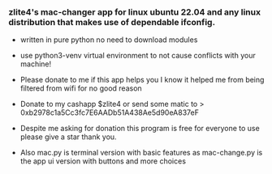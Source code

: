 ### zlite4's mac-changer app for linux ubuntu 22.04 and any linux distribution that makes use of dependable ifconfig.

* written in pure python no need to download modules

* use python3-venv virtual environment to not cause conflicts with your machine!

* Please donate to me if this app helps you I know it helped me from being filtered from wifi for no good reason
* Donate to my cashapp $zlite4 or send some matic to > 0xb2978c1a5Cc3fc7E6AADb51A438Ae5d90eA837eF

* Despite me asking for donation this program is free for everyone to use please give a star thank you.

* Also mac.py is terminal version with basic features as mac-change.py is the app ui version with buttons and more choices
